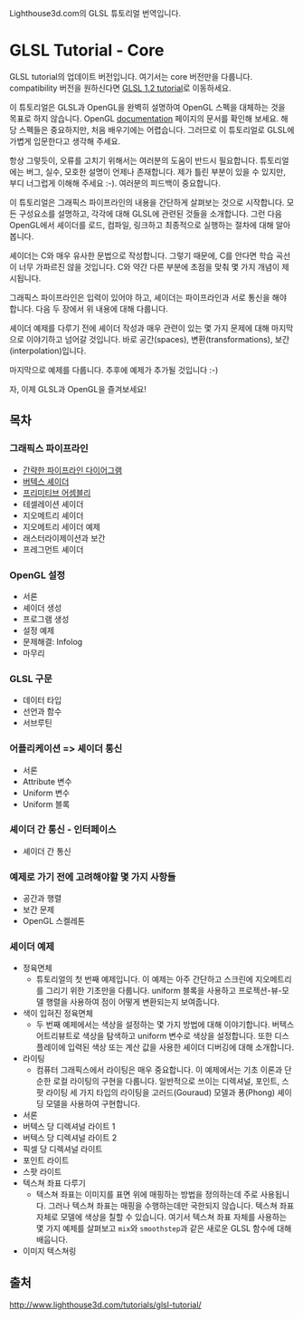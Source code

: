 Lighthouse3d.com의 GLSL 튜토리얼 번역입니다.

# GLSL Tutorial - Core

GLSL tutorial의 업데이트 버전입니다. 여기서는 core 버전만을 다룹니다. compatibility 버전을 원하신다면 [GLSL 1.2 tutorial](http://www.lighthouse3d.com/tutorials/glsl-12-tutorial/)로 이동하세요.

이 튜토리얼은 GLSL과 OpenGL을 완벽히 설명하여 OpenGL 스펙을 대체하는 것을 목표로 하지 않습니다. OpenGL [documentation](https://www.khronos.org/registry/OpenGL/index_gl.php) 페이지의 문서를 확인해 보세요. 해당 스펙들은 중요하지만, 처음 배우기에는 어렵습니다. 그러므로 이 튜토리얼로 GLSL에 가볍게 입문한다고 생각해 주세요.

항상 그렇듯이, 오류를 고치기 위해서는 여러분의 도움이 반드시 필요합니다. 튜토리얼에는 버그, 실수, 모호한 설명이 언제나 존재합니다. 제가 틀린 부분이 있을 수 있지만, 부디 너그럽게 이해해 주세요 :-). 여러분의 피드백이 중요합니다.

이 튜토리얼은 그래픽스 파이프라인의 내용을 간단하게 살펴보는 것으로 시작합니다. 모든 구성요소를 설명하고, 각각에 대해 GLSL에 관련된 것들을 소개합니다. 그런 다음 OpenGL에서 셰이더를 로드, 컴파일, 링크하고 최종적으로 실행하는 절차에 대해 알아봅니다.

셰이더는 C와 매우 유사한 문법으로 작성합니다. 그렇기 때문에, C를 안다면 학습 곡선이 너무 가파르진 않을 것입니다. C와 약간 다른 부분에 초점을 맞춰 몇 가지 개념이 제시됩니다.

그래픽스 파이프라인은 입력이 있어야 하고, 셰이더는 파이프라인과 서로 통신을 해야 합니다.
다음 두 장에서 위 내용에 대해 다룹니다.

셰이더 예제를 다루기 전에 셰이더 작성과 매우 관련이 있는 몇 가지 문제에 대해 마지막으로 이야기하고 넘어갈 것입니다. 바로 공간(spaces), 변환(transformations), 보간(interpolation)입니다.

마지막으로 예제를 다룹니다. 추후에 예제가 추가될 것입니다 :-)

자, 이제 GLSL과 OpenGL을 즐겨보세요!

## 목차

### 그래픽스 파이프라인
  - [간략한 파이프라인 다이어그램](./01_pipeline/01_pipeline.md)
  - [버텍스 셰이더](./02_vertex_shader/02_vertex_shader.md)
  - [프리미티브 어셈블리](./03_primitive_assembly/03_primitive_assembly.md)
  - 테셀레이션 셰이더
  - 지오메트리 셰이더
  - 지오메트리 세이더 예제
  - 래스터라이제이션과 보간
  - 프레그먼트 셰이더

### OpenGL 설정
  - 서론
  - 셰이더 생성
  - 프로그램 생성
  - 설정 예제
  - 문제해결: Infolog
  - 마무리

### GLSL 구문
  - 데이터 타입
  - 선언과 함수
  - 서브루틴

### 어플리케이션 => 셰이더 통신
  - 서론
  - Attribute 변수
  - Uniform 변수
  - Uniform 블록

### 셰이더 간 통신 - 인터페이스
  - 셰이더 간 통신

### 예제로 가기 전에 고려해야할 몇 가지 사항들
  - 공간과 행렬
  - 보간 문제
  - OpenGL 스켈레톤

### 셰이더 예제
  - 정육면체
    - 튜토리얼의 첫 번째 예제입니다. 이 예제는 아주 간단하고 스크린에 지오메트리를 그리기 위한 기초만을 다룹니다. uniform 블록을 사용하고 프로젝션-뷰-모델 행렬을 사용하여 점이 어떻게 변환되는지 보여줍니다.
  - 색이 입혀진 정육면체
    - 두 번째 예제에서는 색상을 설정하는 몇 가지 방법에 대해 이야기합니다. 버텍스 어트리뷰트로 색상을 탐색하고 uniform 변수로 색상을 설정합니다. 또한 디스플레이에 입력된 색상 또는 계산 값을 사용한 셰이더 디버깅에 대해 소개합니다.
  - 라이팅
    - 컴퓨터 그래픽스에서 라이팅은 매우 중요합니다. 이 예제에서는 기초 이론과 단순한 로컬 라이팅의 구현을 다룹니다. 일반적으로 쓰이는 디렉셔널, 포인트, 스팟 라이팅 세 가지 타입의 라이팅을 고러드(Gouraud) 모델과 퐁(Phong) 셰이딩 모델을 사용하여 구현합니다.
  - 서론
  - 버텍스 당 디렉셔널 라이트 1
  - 버텍스 당 디렉셔널 라이트 2
  - 픽셀 당 디렉셔널 라이트
  - 포인트 라이트
  - 스팟 라이트
  - 텍스쳐 좌표 다루기
    - 텍스쳐 좌표는 이미지를 표면 위에 매핑하는 방법을 정의하는데 주로 사용됩니다. 그러나 텍스쳐 좌표는 매핑을 수행하는데만 국한되지 않습니다. 텍스쳐 좌표 자체로 모델에 색상을 칠할 수 있습니다. 여기서 텍스쳐 좌표 자체를 사용하는 몇 가지 예제를 살펴보고 `mix`와 `smoothstep`과 같은 새로운 GLSL 함수에 대해 배웁니다.
  - 이미지 텍스쳐링 

## 출처
http://www.lighthouse3d.com/tutorials/glsl-tutorial/